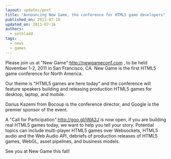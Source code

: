 ```yaml
---
layout: updates/post
title: "Announcing New Game, the conference for HTML5 game developers"
published_on: 2011-07-16
updated_on: 2011-07-16
authors:
  - sethladd
tags:
  - news
  - games
---
```

Please join us at "New Game":http://newgameconf.com , to be held November 1-2, 2011 in San Francisco, CA.  New Game is the first HTML5 game conference for North America.

Our theme is "HTML5 games are here today" and the conference will feature speakers building and releasing production HTML5 games for desktop, laptop, and mobile.

Darius Kazemi from Bocoup is the conference director, and Google is the premier sponsor of the event.

A "Call for Participation":http://goo.gl/iWA2J is now open, if you are building real HTML5 games today, we want to help you tell your story.  Potential topics can include multi-player HTML5 games over Websockets, HTML5 audio and the Web Audio API, debriefs of production releases of HTML5 games, WebGL, asset pipelines, and business models.

See you at New Game this fall!
